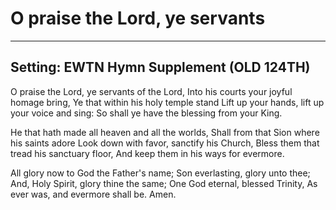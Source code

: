 # O praise the Lord, ye servants

***

## Setting: EWTN Hymn Supplement (OLD 124TH)

O praise the Lord, ye servants of the Lord,
Into his courts your joyful homage bring,
Ye that within his holy temple stand
Lift up your hands, lift up your voice and sing:
So shall ye have the blessing from your King.

He that hath made all heaven and all the worlds,
Shall from that Sion where his saints adore
Look down with favor, sanctify his Church,
Bless them that tread his sanctuary floor,
And keep them in his ways for evermore.

All glory now to God the Father's name;
Son everlasting, glory unto thee;
And, Holy Spirit, glory thine the same;
One God eternal, blessed Trinity,
As ever was, and evermore shall be. Amen.
